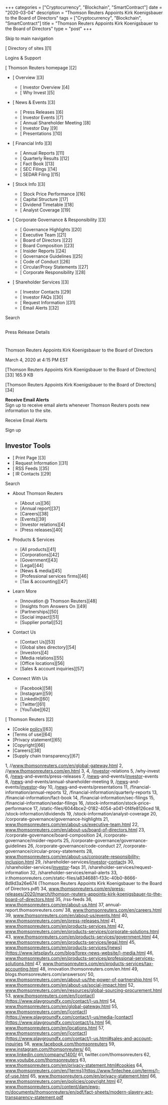 +++
categories = ["Cryptocurrency", "Blockchain", "SmartContract"]
date = "2020-03-04"
description = "Thomson Reuters Appoints Kirk Koenigsbauer to the Board of Directors"
tags = ["Cryptocurrency", "Blockchain", "SmartContract"]
title = "Thomson Reuters Appoints Kirk Koenigsbauer to the Board of Directors"
type = "post"
+++



Skip to main navigation

[ Directory of sites ][1]

Logins & Support

[ Thomson Reuters homepage ][2]

  * [ Overview ][3]

    * [ Investor Overview ][4]
    * [ Why Invest ][5]

  * [ News & Events ][3]

    * [ Press Releases ][6]
    * [ Investor Events ][7]
    * [ Annual Shareholder Meeting ][8]
    * [ Investor Day ][9]
    * [ Presentations ][10]

  * [ Financial Info ][3]

    * [ Annual Reports ][11]
    * [ Quarterly Results ][12]
    * [ Fact Book ][13]
    * [ SEC Filings ][14]
    * [ SEDAR Filing ][15]

  * [ Stock Info ][3]

    * [ Stock Price Performance ][16]
    * [ Capital Structure ][17]
    * [ Dividend Timetable ][18]
    * [ Analyst Coverage ][19]

  * [ Corporate Governance & Responsibility ][3]

    * [ Governance Highlights ][20]
    * [ Executive Team ][21]
    * [ Board of Directors ][22]
    * [ Board Composition ][23]
    * [ Insider Reports ][24]
    * [ Governance Guidelines ][25]
    * [ Code of Conduct ][26]
    * [ Circular/Proxy Statements ][27]
    * [ Corporate Responsibility ][28]

  * [ Shareholder Services ][3]

    * [ Investor Contacts ][29]
    * [ Investor FAQs ][30]
    * [ Request Information ][31]
    * [ Email Alerts ][32]

Search

##

Press Release Details

#

Thomson Reuters Appoints Kirk Koenigsbauer to the Board of Directors

March 4, 2020 at 4:15 PM EST

[Thomson Reuters Appoints Kirk Koenigsbauer to the Board of
Directors][33] 165.9 KB

[Thomson Reuters Appoints Kirk Koenigsbauer to the Board of
Directors][34]

**Receive Email Alerts**  
Sign up to receive email alerts whenever Thomson Reuters posts new
information to the site.

Receive Email Alerts

Sign up

## Investor Tools

  * [ Print Page ][3]
  * [ Request Information ][31]
  * [ RSS Feeds ][35]
  * [ IR Contacts ][29]

Search

  * About Thomson Reuters

    * [About us][36]
    * [Annual report][37]
    * [Careers][38]
    * [Events][39]
    * [Investor relations][4]
    * [Press releases][40]

  * Products & Services

    * [All products][41]
    * [Corporations][42]
    * [Government][43]
    * [Legal][44]
    * [News & media][45]
    * [Professional services firms][46]
    * [Tax & accounting][47]

  * Learn More

    * [Innovation @ Thomson Reuters][48]
    * [Insights from Answers On ][49]
    * [Partnerships][50]
    * [Social impact][51]
    * [Supplier portal][52]

  * Contact Us

    * [Contact Us][53]
    * [Global sites directory][54]
    * [Investors][4]
    * [Media relations][55]
    * [Office locations][56]
    * [Sales & account inquiries][57]

  * Connect With Us

    * [Facebook][58]
    * [Instagram][59]
    * [LinkedIn][60]
    * [Twitter][61]
    * [YouTube][62]

[ Thomson Reuters ][2]

  * [Cookie [policy](https://www.fintechee.com/policy/)][63]
  * [Terms of use][64]
  * [Privacy statement][65]
  * [Copyright][66]
  * [Careers][38]
  * [Supply chain transparency][67]

   1, //www.thomsonreuters.com/en/global-gateway.html
   2, //www.thomsonreuters.com/en.html
   3, 
   4, /[investor](https://www.fintechee.com/tutorial-for-forex-trading/investor-mode/)-relations
   5, /why-invest
   6, /[news](https://www.letsplayfx.com/blog/forex-news-website/)-and-events/press-releases
   7, /[news](https://www.letsplayfx.com/blog/forex-news-website/)-and-events/[investor](https://www.fintechee.com/tutorial-for-forex-trading/investor-mode/)-events
   8, /[news](https://www.letsplayfx.com/blog/forex-news-website/)-and-events/annual-shareholder-meeting
   9, /[news](https://www.letsplayfx.com/blog/forex-news-website/)-and-events/[investor](https://www.fintechee.com/tutorial-for-forex-trading/investor-mode/)-day
   10, /[news](https://www.letsplayfx.com/blog/forex-news-website/)-and-events/presentations
   11, /financial-information/annual-reports
   12, /financial-information/quarterly-reports
   13, /financial-information/fact-book
   14, /financial-information/sec-filings
   15, /financial-information/sedar-filings
   16, /stock-information/stock-price-performance
   17, /static-files/6044bce2-0182-4054-a041-0f4fe8126ced
   18, /stock-information/dividends
   19, /stock-information/analyst-coverage
   20, /corporate-governance/governance-highlights
   21, www.thomsonreuters.com/en/about-us/executive-team.html
   22, www.thomsonreuters.com/en/about-us/board-of-directors.html
   23, /corporate-governance/board-composition
   24, /corporate-governance/insider-reports
   25, /corporate-governance/governance-guidelines
   26, /corporate-governance/code-conduct
   27, /corporate-governance/circular-proxy-statements
   28, www.thomsonreuters.com/en/about-us/corporate-responsibility-inclusion.html
   29, /shareholder-services/[investor](https://www.fintechee.com/tutorial-for-forex-trading/investor-mode/)-[contact](https://www.playgroundfx.com/contact/)s
   30, /shareholder-services/[investor](https://www.fintechee.com/tutorial-for-forex-trading/investor-mode/)-faqs
   31, /shareholder-services/request-information
   32, /shareholder-services/email-alerts
   33, ir.thomsonreuters.com/static-files/a8346881-f33c-40b0-8666-8d9d3a26e674 (Thomson Reuters Appoints Kirk Koenigsbauer to the Board of Directors.pdf)
   34, www.thomsonreuters.com/en/press-releases/2020/march/thomson-reuters-appoints-kirk-koenigsbauer-to-the-board-of-directors.html
   35, /rss-feeds
   36, www.thomsonreuters.com/en/about-us.html
   37, annual-report.thomsonreuters.com/
   38, www.thomsonreuters.com/en/careers.html
   39, www.thomsonreuters.com/en/about-us/events.html
   40, www.thomsonreuters.com/en/press-releases.html
   41, www.thomsonreuters.com/en/products-services.html
   42, www.thomsonreuters.com/en/products-services/corporate-solutions.html
   43, www.thomsonreuters.com/en/products-services/government.html
   44, www.thomsonreuters.com/en/products-services/legal.html
   45, www.thomsonreuters.com/en/products-services/[news](https://www.letsplayfx.com/blog/forex-news-website/)-media.html
   46, www.thomsonreuters.com/en/products-services/professional-services-solutions.html
   47, www.thomsonreuters.com/en/products-services/tax-accounting.html
   48, innovation.thomsonreuters.com/en.html
   49, blogs.thomsonreuters.com/answerson/
   50, www.thomsonreuters.com/en/about-us/the-power-of-partnership.html
   51, www.thomsonreuters.com/en/about-us/social-impact.html
   52, www.thomsonreuters.com/en/resources/global-sourcing-procurement.html
   53, www.thomsonreuters.com/en/[contact](https://www.playgroundfx.com/contact/)-us.html
   54, www.thomsonreuters.com/en/global-gateway.html
   55, www.thomsonreuters.com/en/[contact](https://www.playgroundfx.com/contact/)-us/media-[contact](https://www.playgroundfx.com/contact/)s.html
   56, www.thomsonreuters.com/en/locations.html
   57, www.thomsonreuters.com/en/[contact](https://www.playgroundfx.com/contact/)-us.html#sales-and-account-inquiries
   58, www.facebook.com/thomsonreuters
   59, www.instagram.com/thomsonreuters/
   60, www.linkedin.com/company/1400/
   61, twitter.com/thomsonreuters
   62, www.youtube.com/thomsonreuters
   63, www.thomsonreuters.com/en/privacy-statement.html#cookies
   64, www.thomsonreuters.com/en/[terms](https://www.fintechee.com/terms/)-of-use.html
   65, www.thomsonreuters.com/en/privacy-statement.html
   66, www.thomsonreuters.com/en/policies/copyright.html
   67, www.thomsonreuters.com/content/dam/ewp-m/documents/thomsonreuters/en/pdf/fact-sheets/modern-slavery-act-transparency-statement.pdf